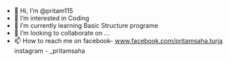 - 👋 Hi, I’m @pritam115
- 👀 I’m interested in Coding
- 🌱 I’m currently learning Basic Structure programe
- 💞️ I’m looking to collaborate on ...
- 📫 How to reach me on facebook- www.facebook.com/pritamsaha.turja
instagram - _pritamsaha

<!---
pritam115/pritam115 is a ✨ special ✨ repository because its `README.md` (this file) appears on your GitHub profile.
You can click the Preview link to take a look at your changes.
--->
